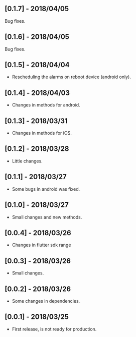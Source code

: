 ## [0.1.7] - 2018/04/05

Bug fixes.

## [0.1.6] - 2018/04/05

Bug fixes.

## [0.1.5] - 2018/04/04

* Rescheduling the alarms on reboot device (android only).

## [0.1.4] - 2018/04/03

* Changes in methods for android.

## [0.1.3] - 2018/03/31

* Changes in methods for iOS.

## [0.1.2] - 2018/03/28

* Little changes.

## [0.1.1] - 2018/03/27

* Some bugs in android was fixed.

## [0.1.0] - 2018/03/27

* Small changes and new methods.

## [0.0.4] - 2018/03/26

* Changes in flutter sdk range

## [0.0.3] - 2018/03/26

* Small changes.

## [0.0.2] - 2018/03/26

* Some changes in dependencies.

## [0.0.1] - 2018/03/25

* First release, is not ready for production.
